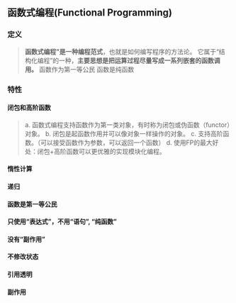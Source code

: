 ## 函数式编程(Functional Programming)
### 定义
>**函数式编程”是一种编程范式**，也就是如何编写程序的方法论。
>它属于“结构化编程”的一种，**主要思想是把运算过程尽量写成一系列嵌套的函数调用。**
>函数作为第一等公民
>函数是纯函数

### 特性
#### 闭包和高阶函数
>a. 函数式编程支持函数作为第一类对象，有时称为闭包或伪函数（functor）对象。
>b. 闭包是起函数作用并可以像对象一样操作的对象。
>c. 支持高阶函数。（可以接受函数作为参数，可以返回一个函数）
>d. 使用FP的最大好处：闭包+高阶函数可以更优雅的实现模块化编程。

#### 惰性计算
>
>

#### 递归
>
>

#### 函数是第一等公民
>
>

#### 只使用“表达式”，不用“语句”, “纯函数”
>
>

#### 没有“副作用”
>
>

#### 不修改状态
>
>

#### 引用透明
>
>

#### 副作用
>
>
